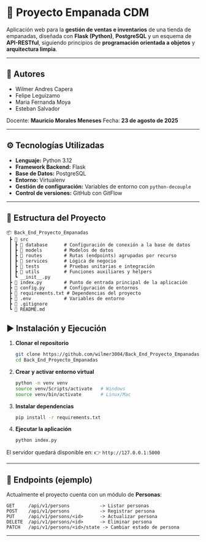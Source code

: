 # 🍴 Proyecto Empanada CDM

Aplicación web para la **gestión de ventas e inventarios** de una tienda de empanadas, diseñada con **Flask (Python)**, **PostgreSQL** y un esquema de **API-RESTful**, siguiendo principios de **programación orientada a objetos** y **arquitectura limpia**.

---

## 👥 Autores

* Wilmer Andres Capera
* Felipe Leguizamo
* Maria Fernanda Moya
* Esteban Salvador

Docente: **Mauricio Morales Meneses**
Fecha: **23 de agosto de 2025**

---

## ⚙️ Tecnologías Utilizadas

* **Lenguaje:** Python 3.12
* **Framework Backend:** Flask
* **Base de Datos:** PostgreSQL
* **Entorno:** Virtualenv
* **Gestión de configuración:** Variables de entorno con `python-decouple`
* **Control de versiones:** GitHub con GitFlow

---

## 📂 Estructura del Proyecto

```
📦 Back_End_Proyecto_Empanadas
 ┣ 📂 src
 ┃ ┣ 📂 database      # Configuración de conexión a la base de datos
 ┃ ┣ 📂 models        # Modelos de datos
 ┃ ┣ 📂 routes        # Rutas (endpoints) agrupadas por recurso
 ┃ ┣ 📂 services      # Lógica de negocio
 ┃ ┣ 📂 tests         # Pruebas unitarias e integración
 ┃ ┣ 📂 utils         # Funciones auxiliares y helpers
 ┃ ┗ __init__.py
 ┣ 📜 index.py        # Punto de entrada principal de la aplicación
 ┣ 📜 config.py       # Configuración de entornos
 ┣ 📜 requirements.txt # Dependencias del proyecto
 ┣ 📜 .env            # Variables de entorno
 ┣ 📜 .gitignore
 ┗ 📜 README.md
```

## ▶️ Instalación y Ejecución

1. **Clonar el repositorio**

   ```bash
   git clone https://github.com/wilmer3004/Back_End_Proyecto_Empanadas.git
   cd Back_End_Proyecto_Empanadas
   ```

2. **Crear y activar entorno virtual**

   ```bash
   python -m venv venv
   source venv/Scripts/activate   # Windows
   source venv/bin/activate       # Linux/Mac
   ```

3. **Instalar dependencias**

   ```bash
   pip install -r requirements.txt
   ```

4. **Ejecutar la aplicación**

   ```bash
   python index.py
   ```

El servidor quedará disponible en:
👉 `http://127.0.0.1:5000`

---

## 📡 Endpoints (ejemplo)

Actualmente el proyecto cuenta con un módulo de **Personas**:

```
GET     /api/v1/persons           -> Listar personas
POST    /api/v1/persons           -> Registrar persona
PUT     /api/v1/persons/<id>      -> Actualizar persona
DELETE  /api/v1/persons/<id>      -> Eliminar persona
PATCH   /api/v1/persons/<id>/state -> Cambiar estado de persona
```

---



